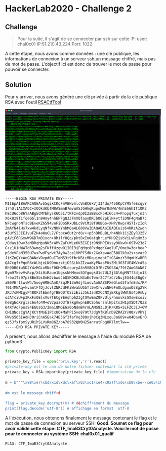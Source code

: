 # HackerLab2020 - Challenge 2

## Challenge

>Pour la suite, il s'agit de se connecter par ssh sur cette IP:
>user: chal0x01
>IP:51.210.43.224
>Port: 1022

A cette étape, nous avons comme données : une clé publique, les informations de connexion à un serveur ssh,un message chiffré, mais pas de mot de passe. L'objectif ici est donc de trouver le mot de passe pour pouvoir se connecter.
## Solution

Pour y arriver, nous avons généré une clé privée à partir de la clé publique RSA avec l'outil [RSACtfTool](https://github.com/Ganapati/RsaCtfTool)

![Génération de la clé privéé](Images/priv.png)

```
-----BEGIN RSA PRIVATE KEY-----
MIIEpAIBAAKCAQEAvb5qikCKoFmVBHvmlcVmBC6kVj3I4do/45SKpCYM5feEcqyY
17hDl1A1XAQC+IQOkdKbfM8ASmnB7mvuASJGHhqKupoMmr8sNW/4mhS66hIT1OK2
hECU6ob86YaABgECMYEhysK6O5I/tKFzvdp0I2aBBxcFpHI6Cc4+Pnopq7uxjn3h
X6k8z9fifqeGSl1n9Hmy4nhEPFgQJJFmXQTaoyDRJbO62pklH+ytfiONF4gNaB7c
NFCwgnoNTscBEveKZ6594veFiDoSRxUbLc9VCMi8f9UBGo+XHP/0wp/HS7I/zIoR
ZmAfN41Hs7xw4kdLyqNfkVNUkYnbMQa4L680VwIDAQABAoIBAQCuiz64hRzA2wdh
A5UfS2JIEJvuFZH4aWuCL7/FtpcA6Ut2rd0/++p5hDhBuBL/h4Nbk1CjZEyRJ25V
pAViF6RGxwW9GD7mD1xcn+8h1lYHQq/pktBxInOatqhrLeYRH9ZjsbVjLvRgHm3p
/Oday10wv3eMDRqMpuNK5+WMVZaFuWLe6K5EGEjt9N9MPEOssy9Ukw0+6STw23d7
G+z1U1HWWTd63wmq2sFKffUzgwO1I0I3jFqMgc8PxdqgKXaqlUT/0me0w3o+heaP
pSdeVFaN350U7wxPwdFydvt7Ay0w2ce1VMP7SdK+2GeXawAeE58Olk0u2s+ovat9
JiKZnQYxAoGBANoVOvpdOuITqMS3t9fbrNBicMDquimqbtTtGS4mzY3HqmHXwRPR
QA7cgf+PqoR6cWLbjeLN9OmuzxtjOSSikkZIzwaKyPNaaP0sZMi363TUE4WVcA5a
Bh9DB0iw5D2Y4zMGLnRNcF0KHQMLccuryA3nRV8QiDfRcZ5OS3W/79tZAoGBAN67
0ym97kevVvRcp/X4i0iRaue1bgssNHMmxoSQfgogkU1c7UL2j3Gl6gMNTf3djo1S
frboITz97pz8Bn8bs8mHJzbwdJbQ5KQK8LN3aEcTwnr2C7fzC/zNujEG44q8BgQ/
aB0VEr1lwvW4/5woyWMEdAmK/SqJM13n9dj4iocvAoGAZSPXeGlod5TafnEdx/RP
T014MWAq+kvantFfDjJcvlZNRJdFKiWvabUGbTl5wXrvvwNH6FnQLdguoOsBg2YK
JKJ7sPMIgyP48QF3tEbn4gTBEQDfOSizEiiJ5kJzd8XCCNXjEXkglWWtUs4p9mUy
oJATciU+p3RxFxQElxVu7fECgYEAqhph23gtOVwEmZ0FvUly/hnovksGXswExoiv
heBgEdXrglzc6o4o4M+oV2pazO3fB7kgAwpnEBCSohurznlWpits3H1pXSDt7QZZ
64XfAqFpnsS4EGUzG3/2mai8MGEGa0oNdmB4rmLAMS93L0jK/K8S+5LFZC3iJ+6W
CH1QNosCgYAjKCYtMoE1PCxUO+MahPi5vo879t7JdgVfK8lnD9ZRAZYv00/vVhYj
FWvS565IAdHJ9riCnA5Eak74E5GfIfefXq380vjh0Cq3MLxquJoG69+wU4DavErO
qz5JfxfpmSyURihSLVsRm06Z/bA78932QW0H25anratFbgURllmtTw==
-----END RSA PRIVATE KEY-----
```

A présent, nous allons déchiffrer le message à l'aide du module RSA de python3

```python
from Crypto.PublicKey import RSA

private_key_file = open('priv.key','r').read()
#private-key est le nom de notre fichier contenant la clé privée
private_key = RSA.importKey(private_key_file) #importation de la clé

m = b"""\x98\xe7\xbd\x1d\xdc\xaf\x03\xc1\xe4\x9a!f\xd6\xb0\xbe-\xe05\x93\x80\x8aN\x1b%!\xe2\x88\x92\xaa\x8aod\xb7V\xfa\xe1\xd2v\x05\xb9\x80t\x83\xa4^\xe6W\\\x91\x1a\xf$

#m est le message chiffré

flag = private_key.decrypt(m) # déchiffrement du message
print(flag.decode('utf-8')) # affichage en format  utf-8
```
A l'éxécution, nous obtenons finalement le message contenant le flag et le mot de passe de connexion au serveur SSH: **Good. Soumet ce flag pour avoir validé cette étape: CTF_ImaB3Cryt0Analyste. Voici le mot de passe pour te connecter au système SSH: chal0x01_qualif**


```FLAG: CTF_ImaB3Cryt0Analyste ```
